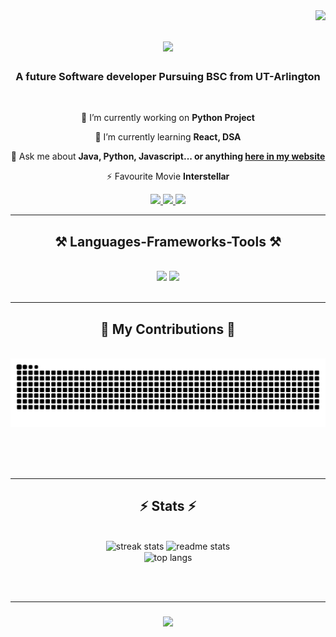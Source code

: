 <img align="right" src="https://visitor-badge.laobi.icu/badge?page_id=shahRhyme007.shahRhyme007" />

<h1 align="center">
    <img src="https://readme-typing-svg.herokuapp.com/?font=Righteous&size=35&center=true&vCenter=true&width=500&height=70&duration=4000&lines=Hi+There!+👋;+I'm+Shah+Arifur+Rahman+Rhyme!;" />
</h1>

<h3 align="center">A future Software developer Pursuing BSC from UT-Arlington</h3>

<br/>

<div align="center">
 
 🔭 I’m currently working on **Python Project**
 
 🌱 I’m currently learning **React, DSA**

💬 Ask me about **Java, Python, Javascript... or anything [here in my website](https://rhymeshah.netlify.app/)**

⚡ Favourite Movie **Interstellar**

 </div>
 
<div align="center"> 
  <a href="mailto:shah.ar.rhyme@gmail.com">
    <img src="https://img.shields.io/badge/Gmail-333333?style=for-the-badge&logo=gmail&logoColor=red" />
  </a>
  <a href="https://www.linkedin.com/in/shah-a-rahman-rhyme-b31005227/" target="_blank">
      <img src="https://img.shields.io/badge/LinkedIn-0077B5?style=for-the-badge&logo=linkedin&logoColor=white" target="_blank" />
  </a>
      <a href="https://drive.google.com/drive/u/4/home" target="_blank">
      <img src="https://img.shields.io/badge/Resume-FFA500?style=for-the-badge&logo=file&logoColor=white" target="_blank" />
  </a>
</div>

 <hr/>
 
<h2 align="center">⚒️ Languages-Frameworks-Tools ⚒️</h2>
<br/>
<div align="center">
    <img src="https://skillicons.dev/icons?i=react,bootstrap,mui,html,css,vscode,github,figma,tailwind,git,r" />
    <img src="https://skillicons.dev/icons?i=nodejs,python,javascript,typescript,express,firebase,mongodb,c,java,nextjs,mysql,flask" /><br>
</div>

<br/>
<hr/>



<div align="center">
  <h2>🐍 My Contributions 🐍</h2>
  <br>
  <img alt="snake eating my contributions" src="https://raw.githubusercontent.com/shahRhyme007/shahRhyme007/output/github-contribution-grid-snake.svg" />
  
  <br/><br/><br/>
</div>

<hr/>

<h2 align="center">⚡ Stats ⚡</h2>
<br>
<div align=center>
  <img width=390 src="https://streak-stats.demolab.com/?user=shahRhyme007&count_private=true&theme=react&border_radius=10" alt="streak stats"/>
  <img width=390 src="https://github-readme-stats.vercel.app/api?username=shahRhyme007&count_private=true&show_icons=true&theme=react&rank_icon=github&border_radius=10" alt="readme stats" />
  <br/>
  <img width=325 align="center" src="https://github-readme-stats.vercel.app/api/top-langs/?username=shahRhyme007&hide=HTML&langs_count=8&layout=compact&theme=react&border_radius=10&size_weight=0.5&count_weight=0.5&exclude_repo=github-readme-stats" alt="top langs" />
</div>

<br/><br/>

<hr/>

<h3 align="center">
  <a href="https://git.io/typing-svg">
    <img src="https://readme-typing-svg.herokuapp.com/?font=Righteous&size=25&center=true&width=500&height=70&duration=4000&lines=Thanks+for+visiting!+👋;Shoot+me+a+message+on+LinkedIn!;I'm+always+down+to+collab!+:)">
  </a>
</h3>

